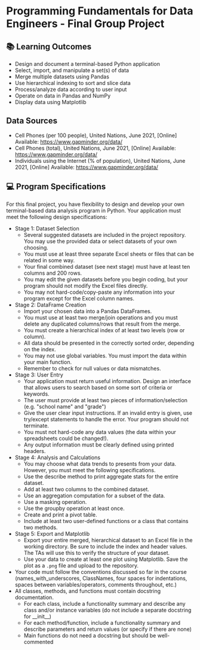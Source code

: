 # Programming Fundamentals for Data Engineers - Final Group Project

## 📚 Learning Outcomes
* Design and document a terminal-based Python application
* Select, import, and manipulate a set(s) of data
* Merge multiple datasets using Pandas
* Use hierarchical indexing to sort and slice data
* Process/analyze data according to user input
* Operate on data in Pandas and NumPy
* Display data using Matplotlib

## Data Sources
* Cell Phones (per 100 people), United Nations, June 2021, [Online] Available: https://www.gapminder.org/data/
* Cell Phones (total), United Nations, June 2021, [Online] Available: https://www.gapminder.org/data/
* Individuals using the Internet (% of population), United Nations, June 2021, [Online] Available: https://www.gapminder.org/data/

## 💻 Program Specifications
For this final project, you have flexibility to design and develop your own terminal-based data analysis program in Python.
Your application must meet the following design specifications:
* Stage 1: Dataset Selection
  * Several suggested datasets are included in the project repository. You may use the provided data or select datasets of your own choosing.
  * You must use at least three separate Excel sheets or files that can be related in some way.
  * Your final combined dataset (see next stage) must have at least ten columns and 200 rows.
  * You may edit the given datasets before you begin coding, but your program should not modify the Excel files directly.
  * You may not hard-code/copy-paste any information into your program except for the Excel column names.
* Stage 2: DataFrame Creation
  * Import your chosen data into a Pandas DataFrames. 
  * You must use at least two merge/join operations and you must delete any duplicated columns/rows that result from the merge.
  * You must create a hierarchical index of at least two levels (row or column).
  * All data should be presented in the correctly sorted order, depending on the index.
  * You may not use global variables. You must import the data within your main function.
  * Remember to check for null values or data mismatches.
* Stage 3: User Entry
  * Your application must return useful information. Design an interface that allows users to search based on some sort of criteria or keywords.
  * The user must provide at least two pieces of information/selection (e.g. "school name" and "grade")
  * Give the user clear input instructions. If an invalid entry is given, use try/except statements to handle the error. Your program should not terminate.
  * You must not hard-code any data values (the data within your spreadsheets could be changed!).
  * Any output information must be clearly defined using printed headers.
* Stage 4: Analysis and Calculations
  * You may choose what data trends to presents from your data. However, you must meet the following specifications.
  * Use the describe method to print aggregate stats for the entire dataset.
  * Add at least two columns to the combined dataset.
  * Use an aggregation computation for a subset of the data.
  * Use a masking operation.
  * Use the groupby operation at least once.
  * Create and print a pivot table.
  * Include at least two user-defined functions or a class that contains two methods.
* Stage 5: Export and Matplotlib
  * Export your entire merged, hierarchical dataset to an Excel file in the working directory. Be sure to include the index and header values. The TAs will use this to verify the structure of your dataset.
  * Use your data to create at least one plot using Matplotlib. Save the plot as a `.png` file and upload to the repository.
* Your code must follow the conventions discussed so far in the course (names_with_underscores, ClassNames, four spaces for indentations, spaces between variables/operators, comments throughout, etc.)
* All classes, methods, and functions must contain docstring documentation.
    * For each class, include a functionality summary and describe any class and/or instance variables (do not include a separate docstring for \_\_init\_\_)
    * For each method/function, include a functionality summary and describe parameters and return values (or specify if there are none)
    * Main functions do not need a docstring but should be well-commented 



